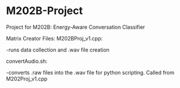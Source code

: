 # M202B-Project
Project for M202B: Energy-Aware Conversation Classifier

Matrix Creator Files:
M202BProj_v1.cpp:

-runs data collection and .wav file creation


convertAudio.sh:

-converts .raw files into the .wav file for python scripting.  Called from M202Proj_v1.cpp
